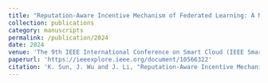 ```yaml
---
title: "Reputation-Aware Incentive Mechanism of Federated Learning: A Mean Field Game Approach"
collection: publications
category: manuscripts
permalink: /publication/2024
date: 2024
venue: 'The 9th IEEE International Conference on Smart Cloud (IEEE SmartCloud 2024)'
paperurl: 'https://ieeexplore.ieee.org/document/10566322'
citation: 'K. Sun, J. Wu and J. Li, "Reputation-Aware Incentive Mechanism of Federated Learning: A Mean Field Game Approach," 2024 9th IEEE International Conference on Smart Cloud (SmartCloud), NYC, NY, USA, 2024, pp. 48-53, doi: 10.1109/SmartCloud62736.2024.00016.'
---
```

